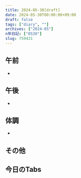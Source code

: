 ```yaml
---
title: 2024-05-30[draft]
date: 2024-05-30T00:00:00+09:00
draft: false
tags: ["diary", ""]
archives: ["2024-05"]
n年日記: ["0530"]
slug: 759431
---
```

## 午前
- 
## 午後
- 
## 体調
- 
## その他
## 今日のTabs